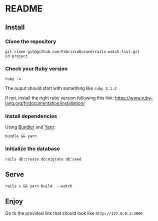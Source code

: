 # README

## Install

### Clone the repository

```shell
git clone git@github.com:FabrizioDurand/rails-watch-list.git
cd project
```

### Check your Ruby version

```shell
ruby -v
```

The ouput should start with something like `ruby 3.1.2`

If not, install the right ruby version following this link: https://www.ruby-lang.org/fr/documentation/installation/

### Install dependencies

Using [Bundler](https://github.com/bundler/bundler) and [Yarn](https://github.com/yarnpkg/yarn):

```shell
bundle && yarn
```

### Initialize the database

```shell
rails db:create db:migrate db:seed
```

## Serve

```shell
rails s && yarn build  --watch
```

## Enjoy

Go to the provided link that should look like `http://127.0.0.1:3000`
